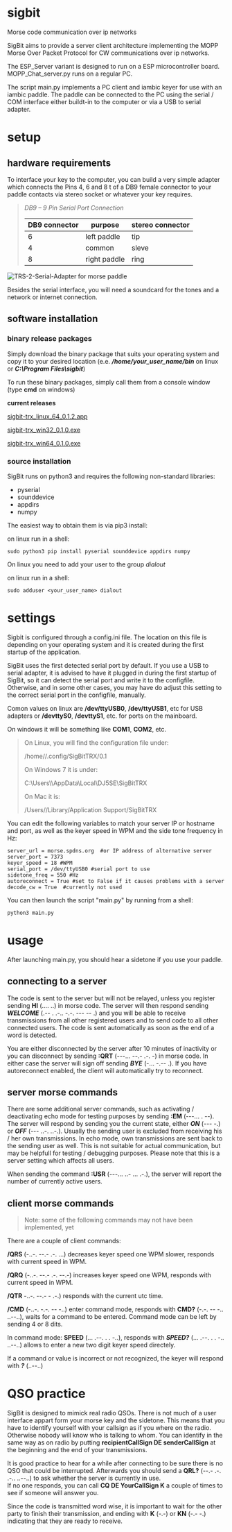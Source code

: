 # sigbit
Morse code communication over ip networks

SigBit aims to provide a server client architecture implementing the MOPP Morse Over Packet Protocol for CW communications over ip networks.

The ESP_Server variant is designed to run on a ESP microcontroller board.
MOPP_Chat_server.py runs on a regular PC.

The script main.py implements a PC client and iambic keyer for use with an iambic paddle. The paddle can be connected to the PC using the serial / COM interface either buildt-in to the computer or via a USB to serial adapter.


# setup

## hardware requirements

To interface your key to the computer, you can build a very simple adapter which connects the Pins 4, 6 and 8 t of a DB9 female connector to your paddle contacts via stereo socket or whatever your key requires.

>*DB9 – 9 Pin Serial Port Connection*
>
>| DB9 connector | purpose      | stereo connector |
>|---------------|--------------|------------------|
>| 6             | left paddle  | tip              |
>| 4             | common       | sleve            |
>| 8             | right paddle | ring             |


![TRS-2-Serial-Adapter for morse paddle](/img/paddle_adapter.png)


Besides the serial interface, you will need a soundcard for the tones and a network or internet connection.

## software installation

### binary release packages

Simply download the binary package that suits your operating system and copy it to your desired location (e.e. ***/home/your_user_name/bin*** on linux or ***C:\Program Files\sigbit***)   

To run these binary packages, simply call them from a console window (type **cmd** on windows)

**current releases**

[sigbit-trx_linux_64_0.1.2.app](https://github.com/tuxintrouble/sigbit/blob/main/dist-bin/sigbit-trx_linux_64_0.1.2.app)
    
[sigbit-trx_win32_0.1.0.exe](https://github.com/tuxintrouble/sigbit/blob/main/dist-bin/sigbit-trx_win32_0.1.0.exe)

[sigbit-trx_win64_0.1.0.exe](https://github.com/tuxintrouble/sigbit/blob/main/dist-bin/sigbit-trx_win64_0.1.0.exe)

### source installation

SigBit runs on python3 and requires the following non-standard libraries:

- pyserial
- sounddevice
- appdirs
- numpy

The easiest way to obtain them is via pip3 install:

on linux run in a shell: 
	
	sudo python3 pip install pyserial sounddevice appdirs numpy


On linux you need to add your user to the group _dialout_

on linux run in a shell: 

	sudo adduser <your_user_name> dialout


# settings

Sigbit is configured through a config.ini file. The location on this file is depending on your operating system and it is created during the first startup of the application. 

SigBit uses the first detected serial port by default. If you use a USB to serial adapter, it is advised to have it plugged in during the first startup of SigBit, so it can detect the serial port and write it to the configfile. Otherwise, and in some other cases, you may have do adjust this setting to the correct serial port in the configfile, manually.

Comon values on linux are **/dev/ttyUSB0**, **/dev/ttyUSB1**, etc for USB adapters or **/devttyS0**, **/devttyS1**, etc. for ports on the mainboard.  

On windows it will be something like **COM1**, **COM2**, etc.
 

>
>On Linux, you will find the configuration file under: 
>
>	/home/<username>/.config/SigBitTRX/0.1  
>
>On Windows 7 it is under: 
>
>	C:\\Users\\<username>\\AppData\\Local\\DJ5SE\\SigBitTRX  
>
>On Mac it is:  
>
>	/Users/<username>/Library/Application Support/SigBitTRX  
>
  
You can edit the following variables to match your server IP or hostname and port, as well as the keyer speed in WPM and the side tone frequency in Hz:  

	server_url = morse.spdns.org  #or IP address of alternative server
	server_port = 7373
	keyer_speed = 18 #WPM
	serial_port = /dev/ttyUSB0 #serial port to use
	sidetone_freq = 550 #Hz
	autoreconnect = True #set to False if it causes problems with a server
	decode_cw = True  #currently not used



You can then launch the script "main.py" by running from a shell:
	
	python3 main.py


# usage
After launching main.py, you should hear a sidetone if you use your paddle. 

## connecting to a server

The code is sent to the server but will not be relayed, unless you register sending **HI** (.... ..) in morse code. The server will then respond sending ***WELCOME*** (.-- . .-.. -.-. --- -- .) and you will be able to receive transmissions from all other registered users and to send code to all other connected users. The code is sent automatically as soon as the end of a word is detected.

You are either disconnected by the server after 10 minutes of inactivity or you can disconnect by sending **:QRT** (---... --.- .-. -) in morse code. In either case the server will sign off sending ***BYE*** (-... -.-- .). If you have autoreconnect enabled, the client will automatically try to reconnect.

## server morse commands

There are some additional server commands, such as activating / deactivating echo mode for testing purposes by sending **:EM** (---... . --). The server will respond by sending you the current state, either ***ON*** (--- -.) or ***OFF*** (--- ..-. ..-.). 
Usually the sending user is excluded from receiving his / her own transmissions. In echo mode, own transmissions are sent back to the sending user as well. This is not suitable for actual communication, but may be helpfull for testing / debugging purposes. Please note that this is a server setting which affects all users.

When sending the command **:USR** (---... ..- ... .-.), the server will report the number of currently active users.

## client morse commands

> Note: some of the following commands may not have been implemented, yet

There are a couple of client commands:

**/QRS** (-..-. --.- .-. ...) decreases keyer speed one WPM slower, responds with current speed in WPM.

**/QRQ** (-..-. --.- .-. --.-) increases keyer speed one WPM, responds with current speed in WPM.

**/QTR** -..-. --.- - .-.) responds with the current utc time.

**/CMD** (-..-. -.-. -- -..) enter command mode, responds with **CMD?** (-.-. -- -.. ..--..), waits for a command to be entered. Command mode can be left by sending 4 or 8 dits.

In command mode: **SPEED** (... .--. . . -..), responds with ***SPEED?*** (... .--. . . -.. ..--..) allows to enter a new two digit keyer speed directely.

If a command or value is incorrect or not recognized, the keyer will respond with ***?*** (..--..)

# QSO practice

SigBit is designed to mimick real radio QSOs. There is not much of a user interface appart form your morse key and the sidetone. This means that you have to identify yourself with your callsign as if you where on the radio. Otherwise nobody will know who is talking to whom. You can identify in the same way as on radio by putting **recipientCallSign DE senderCallSign** at the beginning and the end of your transmissions.

It is good practice to hear for a while after connecting to be sure there is no  QSO that could be interrupted. Afterwards you should send a **QRL?** (--.- .-. .-.. ..--..) to ask whether the server is currently in use.  
If no one responds, you can call **CQ DE YourCallSign K** a couple of times to see if someone will answer you.

Since the code is transmitted word wise, it is important to wait for the other party to finish their transmission, and ending with **K** (-.-) or **KN** (-.- -.) indicating that they are ready to receive. 
